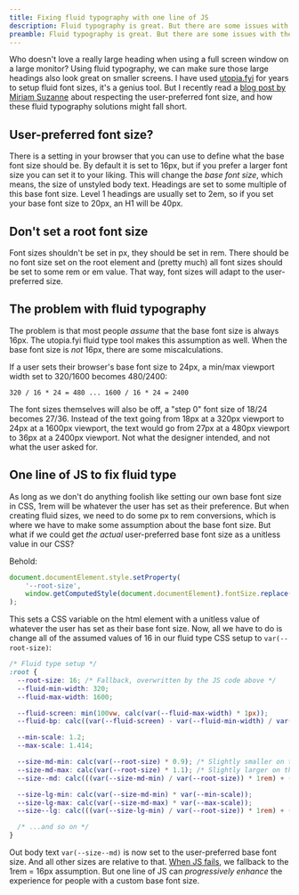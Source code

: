 ```yaml
---
title: Fixing fluid typography with one line of JS
description: Fluid typography is great. But there are some issues with the most common approaches that can interfere with user preferences.
preamble: Fluid typography is great. But there are some issues with the most common approaches that can interfere with user preferences.
---
```


Who doesn't love a really large heading when using a full screen window on a large monitor? Using fluid typography, we can make sure those large headings also look great on smaller screens. I have used [utopia.fyi](https://utopia.fyi) for years to setup fluid font sizes, it's a genius tool. But I recently read a [blog post by Miriam Suzanne](https://www.oddbird.net/2025/02/12/fluid-type/) about respecting the user-preferred font size, and how these fluid typography solutions might fall short.

## User-preferred font size?

There is a setting in your browser that you can use to define what the base font size should be. By default it is set to 16px, but if you prefer a larger font size you can set it to your liking. This will change the *base font size*, which means, the size of unstyled body text. Headings are set to some multiple of this base font size. Level 1 headings are usually set to 2em, so if you set your base font size to 20px, an H1 will be 40px.

## Don't set a root font size

Font sizes shouldn't be set in px, they should be set in rem. There should be no font size set on the root element and (pretty much) all font sizes should be set to some rem or em value. That way, font sizes will adapt to the user-preferred size.

## The problem with fluid typography

The problem is that most people *assume* that the base font size is always 16px. The utopia.fyi fluid type tool makes this assumption as well. When the base font size is *not* 16px, there are some miscalculations. 

If a user sets their browser's base font size to 24px, a min/max viewport width set to 320/1600 becomes 480/2400:

```
320 / 16 * 24 = 480 ... 1600 / 16 * 24 = 2400
```

The font sizes themselves will also be off, a "step 0" font size of 18/24 becomes 27/36. Instead of the text going from 18px at a 320px viewport to 24px at a 1600px viewport, the text would go from 27px at a 480px viewport to 36px at a 2400px viewport. Not what the designer intended, and not what the user asked for.

## One line of JS to fix fluid type

As long as we don't do anything foolish like setting our own base font size in CSS, 1rem will be whatever the user has set as their preference. But when creating fluid sizes, we need to do some px to rem conversions, which is where we have to make some assumption about the base font size. But what if we could get *the actual* user-preferred base font size as a unitless value in our CSS?

Behold:

```js
document.documentElement.style.setProperty(
    '--root-size', 
    window.getComputedStyle(document.documentElement).fontSize.replace('px', '')
);
```

This sets a CSS variable on the html element with a unitless value of whatever the user has set as their base font size. Now, all we have to do is change all of the assumed values of 16 in our fluid type CSS setup to `var(--root-size)`:

```css
/* Fluid type setup */
:root {
  --root-size: 16; /* Fallback, overwritten by the JS code above */
  --fluid-min-width: 320;
  --fluid-max-width: 1600;

  --fluid-screen: min(100vw, calc(var(--fluid-max-width) * 1px));
  --fluid-bp: calc((var(--fluid-screen) - var(--fluid-min-width) / var(--root-size) * 1rem) / (var(--fluid-max-width) - var(--fluid-min-width)));

  --min-scale: 1.2;
  --max-scale: 1.414;

  --size-md-min: calc(var(--root-size) * 0.9); /* Slightly smaller on the smallest screens */
  --size-md-max: calc(var(--root-size) * 1.1); /* Slightly larger on the largest screens */
  --size--md: calc(((var(--size-md-min) / var(--root-size)) * 1rem) + (var(--size-md-max) - var(--size-md-min)) * var(--fluid-bp));

  --size-lg-min: calc(var(--size-md-min) * var(--min-scale));
  --size-lg-max: calc(var(--size-md-max) * var(--max-scale));
  --size--lg: calc(((var(--size-lg-min) / var(--root-size)) * 1rem) + (var(--size-lg-max) - var(--size-lg-min)) * var(--fluid-bp));  

  /* ...and so on */
}
```

Out body text `var(--size--md)` is now set to the user-preferred base font size. And all other sizes are relative to that. [When JS fails](https://medium.com/@jason.godesky/when-javascript-fails-52eef47e90db), we fallback to the 1rem = 16px assumption. But one line of JS can *progressively enhance* the experience for people with a custom base font size. 